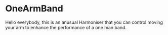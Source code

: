 # OneArmBand

Hello everybody, this is an anusual Harmoniser that you can control moving your arm 
to enhance the performance of a one man band.

